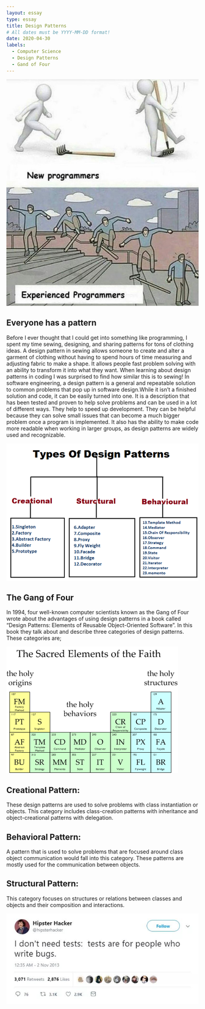 ```yaml
---
layout: essay
type: essay
title: Design Patterns
# All dates must be YYYY-MM-DD format!
date: 2020-04-30
labels:
  - Computer Science
  - Design Patterns
  - Gand of Four
---
```


<img class="ui small right spaced image" src="../images/r_1921697_iCbr3.jpg">


## Everyone has a pattern
Before I ever thought that I could get into something like programming, I spent my time sewing, designing, and sharing patterns for tons of clothing ideas. A design pattern in sewing allows someone to create and alter a garment of clothing without having to spend hours of time measuring and adjusting fabric to make a shape. It allows people fast problem solving with an ability to transform it into what they want. When learning about design patterns in coding I was surprised to find how similar this is to sewing! In software engineering, a design pattern is a general and repeatable solution to common problems that pop up in software design.While it isn’t a finished solution and code, it can be easily turned into one. It is a description that has been tested and proven to help solve problems and can be used in a lot of different ways. They help to speed up development. They can be helpful because they can solve small issues that can become a much bigger problem once a program is implemented. It also has the ability to make code more readable when working in larger groups, as design patterns are widely used and recognizable. 

<img class="ui large left spaced image" src="../images/Java-Design-Patterns.png">

## The Gang of Four

In 1994, four well-known computer scientists known as the Gang of Four wrote about the advantages of using design patterns in a book called “Design Patterns: Elements of Reusable Object-Oriented Software”. In this book they talk about and describe three categories of design patterns. These categories are;

<img class="ui large right spaced image" src="../images/unnamed.png">

## Creational Pattern: 
These design patterns are used to solve problems with class instantiation or objects. This category includes class-creation patterns with inheritance and object-creational patterns with delegation.

## Behavioral Pattern: 
A pattern that is used to solve problems that are focused around class object communication would fall into this category. These patterns are mostly used for the communication between objects. 

## Structural Pattern: 
This category focuses on structures or relations between classes and objects and their composition and interactions.

<img class="ui large center spaced image" src="../images/r_1681353_fwhKD.jpg">
